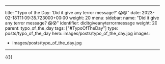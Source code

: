 
---
title: "Typo of the Day: 'Did it give any terror message?' 😱😰"
date: 2023-02-18T11:09:35.723000+00:00
weight: 20
menu:
  sidebar:
    name: "Did it give any terror message? 😱😰"
    identifier: diditgiveanyterrormessage
    weight: 20
    parent: typo_of_the_day
tags: ["#TypoOfTheDay"]
type: posts/typo_of_the_day
hero: images/posts/typo_of_the_day.jpg
images:
- images/posts/typo_of_the_day.jpg
---


{{<fosstodon user="mariatta" id="109887316477700966">}}

